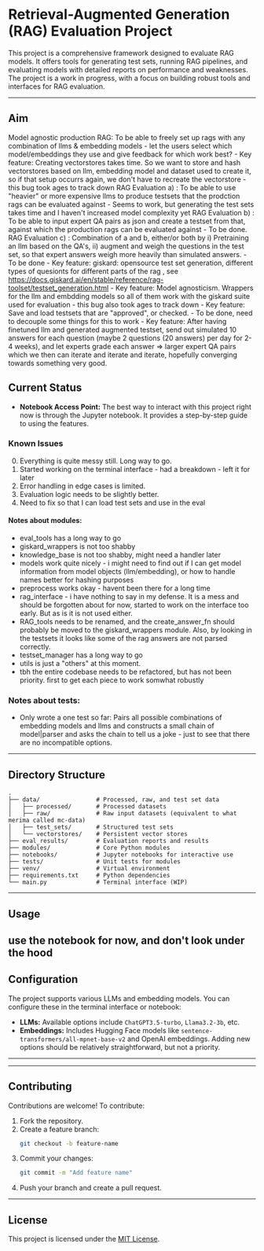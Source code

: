 

# Retrieval-Augmented Generation (RAG) Evaluation Project

This project is a comprehensive framework designed to evaluate RAG models. It offers tools for generating test sets, running RAG pipelines, and evaluating models with detailed reports on performance and weaknesses. The project is a work in progress, with a focus on building robust tools and interfaces for RAG evaluation.

---
## Aim
Model agnostic production RAG: To be able to freely set up rags with any combination of llms & embedding models - let the users select which model/embeddings they use and give feedback for which work best?
    - Key feature: Creating vectorstores takes time. So we want to store and hash vectorstores based on llm, embedding model and dataset used to create it, so if that setup occurrs again, we don't have to recreate the vectorstore - this bug took ages to track down
RAG Evaluation a) : To be able to use "heavier" or more expensive llms to produce testsets that the prodction rags can be evaluated against - Seems to work, but generating the test sets takes time and I haven't increased model complexity yet
RAG Evaluation b) : To be able to input expert QA pairs as json and create a testset from that, against which the production rags can be evaluated against - To be done.  
RAG Evaluation c) : Combination of a and b, either/or both by i) Pretraining an llm based on the QA's, ii) augment and weigh the questions in the test set, so that expert answers weigh more heavily than simulated answers. - To be done
    - Key feature: giskard: opensource test set generation, different types of quesionts for different parts of the rag , see https://docs.giskard.ai/en/stable/reference/rag-toolset/testset_generation.html
    - Key feature: Model agnosticism. Wrappers for the llm and embdding models so all of them work with the giskard suite used for evaluation - this bug also took ages to track down
    - Key feature: Save and load testsets that are "approved", or checked. - To be done, need to decouple some things for this to work
    - Key feature: After having finetuned llm and generated augmented testset, send out simulated 10 answers for each question (maybe 2 questions (20 answers) per day for 2-4 weeks), and let experts grade each answer => larger expert QA pairs which we then can iterate and iterate and iterate, hopefully converging towards something very good. 
        

## Current Status

- **Notebook Access Point:** The best way to interact with this project right now is through the Jupyter notebook. It provides a step-by-step guide to using the features.

### Known Issues
0. Everything is quite messy still. Long way to go. 
1. Started working on the terminal interface - had a breakdown - left it for later
2. Error handling in edge cases is limited.
3. Evaluation logic needs to be slightly better. 
4. Need to fix so that I can load test sets and use in the eval

#### Notes about modules: 
- eval_tools has a long way to go
- giskard_wrappers is not too shabby
- knowledge_base is not too shabby, might need a handler later
- models work quite nicely - i might need to find out if I can get model information from model objects (llm/embedding), or how to handle names better for hashing purposes
- preprocess works okay -  havent been there for a long time
- rag_interface - i have nothing to say in my defense. It is a mess and should be forgotten about for now, started to work on the interface too early. But as is it is not used either. 
- RAG_tools needs to be renamed, and the create_answer_fn should probably be moved to the giskard_wrappers module. Also, by looking in the testsets it looks like some of the rag answers are not parsed correctly. 
- testset_manager has a long way to go
- utils is just a "others" at this moment. 
- tbh the entire codebase needs to be refactored, but has not been priority. first to get each piece to work somwhat robustly

### Notes about tests: 
- Only wrote a one test so far: Pairs all possible combinations of embedding models and llms and constructs a small chain of model|parser and asks the chain to tell us a joke - just to see that there are no incompatible options. 
--- 

## Directory Structure

```
.
├── data/                # Processed, raw, and test set data
│   ├── processed/       # Processed datasets
│   ├── raw/             # Raw input datasets (equivalent to what merima called mc-data)
│   ├── test_sets/       # Structured test sets
│   └── vectorstores/    # Persistent vector stores
├── eval_results/        # Evaluation reports and results
├── modules/             # Core Python modules
├── notebooks/           # Jupyter notebooks for interactive use
├── tests/               # Unit tests for modules
├── venv/                # Virtual environment
├── requirements.txt     # Python dependencies
└── main.py              # Terminal interface (WIP)
```

---

## Usage
use the notebook for now, and don't look under the hood 
---

## Configuration
The project supports various LLMs and embedding models. You can configure these in the terminal interface or notebook:
- **LLMs:** Available options include `ChatGPT3.5-turbo`, `Llama3.2-3b`, etc.
- **Embeddings:** Includes Hugging Face models like `sentence-transformers/all-mpnet-base-v2` and OpenAI embeddings.
Adding new options should be relatively straightforward, but not a priority. 

---




---

## Contributing
Contributions are welcome! To contribute:
1. Fork the repository.
2. Create a feature branch:
   ```bash
   git checkout -b feature-name
   ```
3. Commit your changes:
   ```bash
   git commit -m "Add feature name"
   ```
4. Push your branch and create a pull request.

---

## License
This project is licensed under the [MIT License](LICENSE).